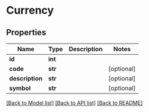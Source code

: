 # Currency

## Properties
Name | Type | Description | Notes
------------ | ------------- | ------------- | -------------
**id** | **int** |  | 
**code** | **str** |  | [optional] 
**description** | **str** |  | [optional] 
**symbol** | **str** |  | [optional] 

[[Back to Model list]](../README.md#documentation-for-models) [[Back to API list]](../README.md#documentation-for-api-endpoints) [[Back to README]](../README.md)



